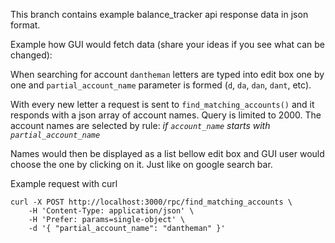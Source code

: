 This branch contains example balance_tracker api response data in json format.

Example how GUI would fetch data (share your ideas if you see what can be changed):

When searching for account `dantheman` letters are typed into edit box one by one and `partial_account_name` parameter is formed (`d`, `da`, `dan`, `dant`, etc).

With every new letter a request is sent to `find_matching_accounts()` and it responds with a json array of account names. Query is limited to 2000. The account names are selected by rule: *if `account_name` starts with `partial_account_name`*

Names would then be displayed as a list bellow edit box and GUI user would choose the one by clicking on it. Just like on google search bar.

Example request with curl

```
curl -X POST http://localhost:3000/rpc/find_matching_accounts \
	-H 'Content-Type: application/json' \
	-H 'Prefer: params=single-object' \
	-d '{ "partial_account_name": "dantheman" }' 
```
